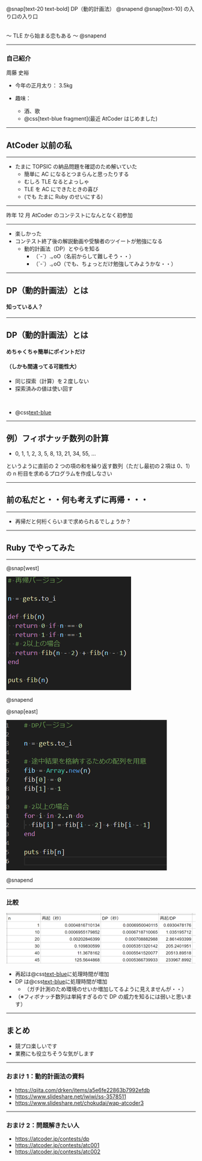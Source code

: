 @snap[text-20 text-bold]
DP（動的計画法）
@snapend
@snap[text-10]
の入り口の入り口
<br>

<br>
～ TLE から始まる恋もある ～
@snapend

---

### 自己紹介

周藤 史裕

- 今年の正月太り： 3.5kg

- 趣味：
  - 酒、歌
  - @css[text-blue fragment](最近 AtCoder はじめました)

---

## AtCoder 以前の私

---

- たまに TOPSIC の納品問題を確認のため解いていた
  - 簡単に AC になるとつまらんと思ったりする
  - むしろ TLE なるとよっしゃ
  - TLE を AC にできたときの喜び
  - (でも たまに Ruby のせいにする)

---

昨年 12 月 AtCoder のコンテストになんとなく初参加

---

- 楽しかった
- コンテスト終了後の解説動画や受験者のツイートが勉強になる
  - 動的計画法（DP）とやらを知る
    - （´-`）.｡oO（名前からして難しそう・・）
    - （´-`）.｡oO（でも、ちょっとだけ勉強してみようかな・・）

---

## DP（動的計画法）とは

#### 知っている人？

---

## DP（動的計画法）とは

#### めちゃくちゃ簡単にポイントだけ

#### （しかも間違ってる可能性大）

- 同じ探索（計算）を２度しない
- 探索済みの値は使い回す

<br>

- @css[text-blue](実際見た方が早いです！)

---

## 例）フィボナッチ数列の計算

- 0, 1, 1, 2, 3, 5, 8, 13, 21, 34, 55, ...

というように直前の 2 つの項の和を繰り返す数列（ただし最初の２項は 0、1）
の n 桁目を求めるプログラムを作成しなさい

---

## 前の私だと・・何も考えずに再帰・・・

---

- 再帰だと何桁くらいまで求められるでしょうか？

---

## Ruby でやってみた

---

@snap[west]

![rec](assets/rec.png)

@snapend

@snap[east]

![dp](assets/dp.png)

@snapend

---

### 比較

![cp](assets/aaa.png)

- 再起は@css[text-blue](指数的)に処理時間が増加
- DP は@css[text-blue](線形的)に処理時間が増加
  - （ガチ計測のため環境のせいか増加してるように見えませんが・・）
- （※フィボナッチ数列は単純すぎるので DP の威力を知るには弱いと思います）

---

## まとめ

- 競プロ楽しいです
- 業務にも役立ちそうな気がします

---

### おまけ 1：動的計画法の資料

- https://qiita.com/drken/items/a5e6fe22863b7992efdb
- https://www.slideshare.net/iwiwi/ss-3578511
- https://www.slideshare.net/chokudai/wap-atcoder3

---

### おまけ 2：問題解きたい人

- https://atcoder.jp/contests/dp
- https://atcoder.jp/contests/atc001
- https://atcoder.jp/contests/atc002
